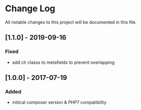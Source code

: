# Change Log
All notable changes to this project will be documented in this file.


## [1.1.0] - 2019-09-16

### Fixed
- add clr classs to metafields to prevent overlapping

## [1.0.0] - 2017-07-19

### Added
- initical composer version & PHP7 compatibility
